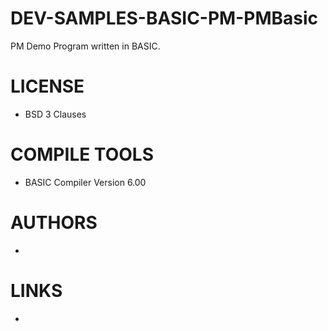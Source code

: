 # DEV-SAMPLES-BASIC-PM-PMBasic
PM Demo Program written in BASIC.

LICENSE
===============
* BSD 3 Clauses

COMPILE TOOLS
===============
* BASIC Compiler Version 6.00
 
AUTHORS
===============
* 

LINKS
===============
* 
